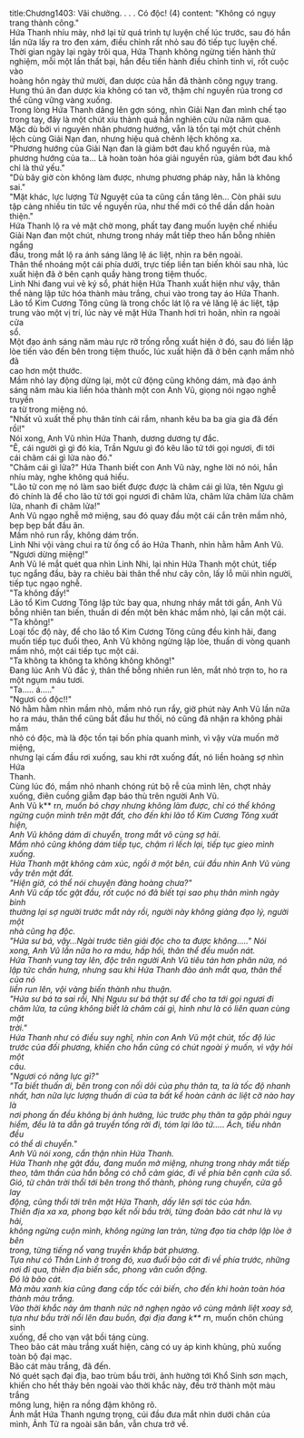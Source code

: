 title:Chương1403: Vãi chưởng. . . . Có độc! (4)
content:
"Không có ngụy trang thành công."<br>Hứa Thanh nhíu mày, nhớ lại từ quá trình tự luyện chế lúc trước, sau đó hắn<br>lần nữa lấy ra tro đen xám, điều chỉnh rất nhỏ sau đó tiếp tục luyện chế.<br>Thời gian ngày lại ngày trôi qua, Hứa Thanh không ngừng tiến hành thử<br>nghiệm, mỗi một lần thất bại, hắn đều tiến hành điều chỉnh tinh vi, rốt cuộc vào<br>hoàng hôn ngày thứ mười, đan dược của hắn đã thành công ngụy trang.<br>Hung thú ăn đan dược kia không có tan vỡ, thậm chí nguyền rủa trong cơ<br>thể cũng vững vàng xuống.<br>Trong lòng Hứa Thanh dâng lên gợn sóng, nhìn Giải Nạn đan mình chế tạo<br>trong tay, đây là một chút xíu thành quả hắn nghiên cứu nửa năm qua.<br>Mặc dù bởi vì nguyên nhân phương hướng, vẫn là tồn tại một chút chênh<br>lệch cùng Giải Nạn đan, nhưng hiệu quả chênh lệch không xa.<br>"Phương hướng của Giải Nạn đan là giảm bớt đau khổ nguyền rủa, mà<br>phương hướng của ta... Là hoàn toàn hóa giải nguyền rủa, giảm bớt đau khổ<br>chỉ là thứ yếu."<br>"Dù bây giờ còn không làm được, nhưng phương pháp này, hẳn là không<br>sai."<br>"Mặt khác, lực lượng Tử Nguyệt của ta cũng cần tăng lên... Còn phải sưu<br>tập càng nhiều tin tức về nguyền rủa, như thế mới có thể dần dần hoàn thiện."<br>Hứa Thanh lộ ra vẻ mặt chờ mong, phất tay đang muốn luyện chế nhiều<br>Giải Nạn đan một chút, nhưng trong nháy mắt tiếp theo hắn bỗng nhiên ngẩng<br>đầu, trong mắt lộ ra ánh sáng lăng lệ ác liệt, nhìn ra bên ngoài.<br>Thân thể nhoáng một cái phía dưới, trực tiếp liền tan biến khỏi sau nhà, lúc<br>xuất hiện đã ở bên cạnh quầy hàng trong tiệm thuốc.<br>Linh Nhi đang vui vẻ ký sổ, phát hiện Hứa Thanh xuất hiện như vậy, thân<br>thể nàng lập tức hóa thành màu trắng, chui vào trong tay áo Hứa Thanh.<br>Lão tổ Kim Cương Tông cũng là trong chốc lát lộ ra vẻ lăng lệ ác liệt, tập<br>trung vào một vị trí, lúc này vẻ mặt Hứa Thanh hơi trì hoãn, nhìn ra ngoài cửa<br>sổ.<br>Một đạo ánh sáng năm màu rực rỡ trống rỗng xuất hiện ở đó, sau đó liền lập<br>lòe tiến vào đến bên trong tiệm thuốc, lúc xuất hiện đã ở bên cạnh mầm nhỏ đã<br>cao hơn một thước.<br>Mầm nhỏ lay động dừng lại, một cử động cũng không dám, mà đạo ánh<br>sáng năm màu kia liền hóa thành một con Anh Vũ, giọng nói ngạo nghễ truyền<br>ra từ trong miệng nó.<br>"Nhất vũ xuất thế phụ thân tính cái rắm, nhanh kêu ba ba gia gia đã đến<br>rồi!"<br>Nói xong, Anh Vũ nhìn Hứa Thanh, dương dương tự đắc.<br>"Ê, cái người gì gì đó kia, Trần Ngưu gì đó kêu lão tử tới gọi ngươi, đi tới<br>cái châm cái gì lửa nào đó."<br>"Châm cái gì lửa?" Hứa Thanh biết con Anh Vũ này, nghe lời nó nói, hắn<br>nhíu mày, nghe không quá hiểu.<br>"Lão tử con mẹ nó làm sao biết được được là châm cái gì lửa, tên Ngưu gì<br>đó chính là để cho lão tử tới gọi ngươi đi châm lửa, châm lửa châm lửa châm<br>lửa, nhanh đi châm lửa!"<br>Anh Vũ ngạo nghễ mở miệng, sau đó quay đầu một cái cắn trên mầm nhỏ,<br>bẹp bẹp bắt đầu ăn.<br>Mầm nhỏ run rẩy, không dám trốn.<br>Linh Nhi vội vàng chui ra từ ống cổ áo Hứa Thanh, nhìn hằm hằm Anh Vũ.<br>"Ngươi dừng miệng!"<br>Anh Vũ lé mắt quét qua nhìn Linh Nhi, lại nhìn Hứa Thanh một chút, tiếp<br>tục ngẩng đầu, bày ra chiêu bài thân thể như cây côn, lấy lỗ mũi nhìn người,<br>tiếp tục ngạo nghễ.<br>"Ta không đấy!"<br>Lão tổ Kim Cương Tông lập tức bay qua, nhưng nháy mắt tới gần, Anh Vũ<br>bỗng nhiên tan biến, thuấn di đến một bên khác mầm nhỏ, lại cắn một cái.<br>"Ta không!"<br>Loại tốc độ này, để cho lão tổ Kim Cương Tông cũng đều kinh hãi, đang<br>muốn tiếp tục đuổi theo, Anh Vũ không ngừng lập lòe, thuấn di vòng quanh<br>mầm nhỏ, một cái tiếp tục một cái.<br>"Ta không ta không ta không không không!"<br>Đang lúc Anh Vũ đắc ý, thân thể bỗng nhiên run lên, mắt nhỏ trợn to, ho ra<br>một ngụm máu tươi.<br>"Ta..... á....."<br>"Ngươi có độc!!"<br>Nó hằm hằm nhìn mầm nhỏ, mầm nhỏ run rẩy, giờ phút này Anh Vũ lần nữa<br>ho ra máu, thân thể cũng bắt đầu hư thối, nó cũng đã nhận ra không phải mầm<br>nhỏ có độc, mà là độc tồn tại bốn phía quanh mình, vì vậy vừa muốn mở miệng,<br>nhưng lại cấm đầu rơi xuống, sau khi rớt xuống đất, nó liền hoảng sợ nhìn Hứa<br>Thanh.<br>Cùng lúc đó, mầm nhỏ nhanh chóng rút bộ rễ của mình lên, chợt nhảy<br>xuống, điên cuồng giẫm đạp báo thù trên người Anh Vũ.<br>Anh Vũ k** r*n, muốn bỏ chạy nhưng không làm được, chỉ có thể không<br>ngừng cuộn mình trên mặt đất, cho đến khi lão tổ Kim Cương Tông xuất hiện,<br>Anh Vũ không dám di chuyển, trong mắt vô cùng sợ hãi.<br>Mầm nhỏ cũng không dám tiếp tục, chậm rì lếch lại, tiếp tục gieo mình<br>xuống.<br>Hứa Thanh mặt không cảm xúc, ngồi ở một bên, cúi đầu nhìn Anh Vũ vùng<br>vẫy trên mặt đất.<br>"Hiện giờ, có thể nói chuyện đàng hoàng chưa?"<br>Anh Vũ cấp tốc gật đầu, rốt cuộc nó đã biết tại sao phụ thân mình ngày bình<br>thường lại sợ người trước mắt này rồi, người này không giảng đạo lý, người một<br>nhà cũng hạ độc.<br>"Hứa sư bá, vậy…Ngài trước tiên giải độc cho ta được không....." Nói<br>xong, Anh Vũ lần nữa ho ra máu, hấp hối, thân thể đều muốn nát.<br>Hứa Thanh vung tay lên, độc trên người Anh Vũ tiêu tán hơn phân nửa, nó<br>lập tức chấn hưng, nhưng sau khi Hứa Thanh đảo ánh mắt qua, thân thể của nó<br>liền run lên, vội vàng biến thành nhu thuận.<br>"Hứa sư bá ta sai rồi, Nhị Ngưu sư bá thật sự để cho ta tới gọi ngươi đi<br>châm lửa, ta cũng không biết là châm cái gì, hình như là có liên quan cùng mặt<br>trời."<br>Hứa Thanh như có điều suy nghĩ, nhìn con Anh Vũ một chút, tốc độ lúc<br>trước của đối phương, khiến cho hắn cũng có chút ngoài ý muốn, vì vậy hỏi một<br>câu.<br>"Ngươi có năng lực gì?"<br>"Ta biết thuấn di, bên trong con nối dõi của phụ thân ta, ta là tốc độ nhanh<br>nhất, hơn nữa lực lượng thuấn di của ta bất kể hoàn cảnh ác liệt cỡ nào hay là<br>nơi phong ấn đều không bị ảnh hưởng, lúc trước phụ thân ta gặp phải nguy<br>hiểm, đều là ta dẫn gã truyền tống rời đi, tóm lại lão tử..... Ách, tiểu nhân đều<br>có thể di chuyển."<br>Anh Vũ nói xong, cẩn thận nhìn Hứa Thanh.<br>Hứa Thanh nhẹ gật đầu, đang muốn mở miệng, nhưng trong nháy mắt tiếp<br>theo, tâm thần của hắn bỗng có chỗ cảm giác, đi về phía bên cạnh cửa sổ.<br>Gió, từ chân trời thổi tới bên trong thổ thành, phòng rung chuyển, cửa gỗ lay<br>động, cũng thổi tới trên mặt Hứa Thanh, dấy lên sợi tóc của hắn.<br>Thiên địa xa xa, phong bạo kết nối bầu trời, từng đoàn bão cát như là vụ hải,<br>không ngừng cuộn mình, không ngừng lan tràn, từng đạo tia chớp lập lòe ở bên<br>trong, từng tiếng nổ vang truyền khắp bát phương.<br>Tựa như có Thần Linh ở trong đó, xua đuổi bão cát đi về phía trước, những<br>nơi đi qua, thiên địa biến sắc, phong vân cuốn động.<br>Đó là bão cát.<br>Mà màu xanh kia cũng đang cấp tốc cải biến, cho đến khi hoàn toàn hóa<br>thành màu trắng.<br>Vào thời khắc này âm thanh nức nở nghẹn ngào vô cùng mãnh liệt xoay sở,<br>tựa như bầu trời nổi lên đau buồn, đại địa đang k** r*n, muốn chôn chúng sinh<br>xuống, để cho vạn vật bồi táng cùng.<br>Theo bão cát màu trắng xuất hiện, càng có uy áp kinh khủng, phủ xuống<br>toàn bộ đại mạc.<br>Bão cát màu trắng, đã đến.<br>Nó quét sạch đại địa, bao trùm bầu trời, ảnh hưởng tới Khổ Sinh sơn mạch,<br>khiến cho hết thảy bên ngoài vào thời khắc này, đều trở thành một màu trắng<br>mông lung, hiện ra nồng đậm không rõ.<br>Ánh mắt Hứa Thanh ngưng trọng, cúi đầu đưa mắt nhìn dưới chân của<br>mình, Ảnh Tử ra ngoài săn bắn, vẫn chưa trở về.
